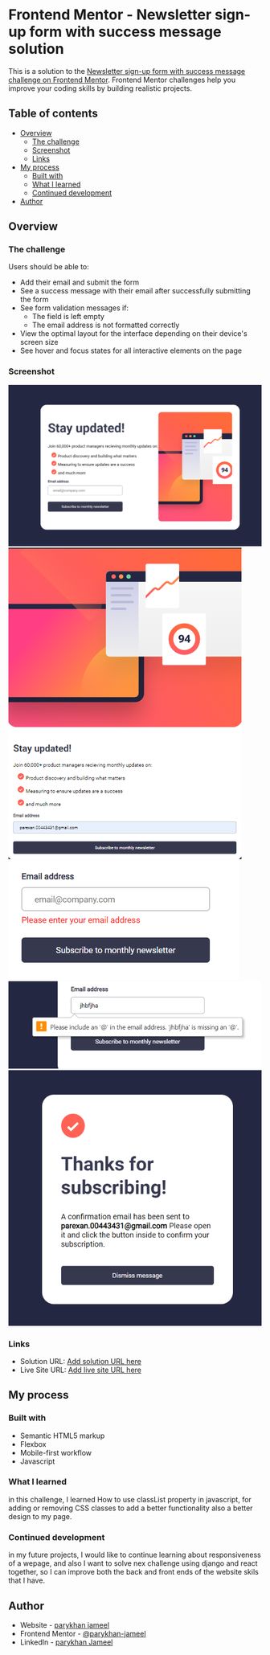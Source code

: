 # Frontend Mentor - Newsletter sign-up form with success message solution

This is a solution to the [Newsletter sign-up form with success message challenge on Frontend Mentor](https://www.frontendmentor.io/challenges/newsletter-signup-form-with-success-message-3FC1AZbNrv). Frontend Mentor challenges help you improve your coding skills by building realistic projects. 

## Table of contents

- [Overview](#overview)
  - [The challenge](#the-challenge)
  - [Screenshot](#screenshot)
  - [Links](#links)
- [My process](#my-process)
  - [Built with](#built-with)
  - [What I learned](#what-i-learned)
  - [Continued development](#continued-development)
- [Author](#author)




## Overview

### The challenge

Users should be able to:

- Add their email and submit the form
- See a success message with their email after successfully submitting the form
- See form validation messages if:
  - The field is left empty
  - The email address is not formatted correctly
- View the optimal layout for the interface depending on their device's screen size
- See hover and focus states for all interactive elements on the page

### Screenshot

![](./assets/images/desktop.png)
![](./assets/images/mobile.png)
![](./assets/images/empty-field.png)
![](./assets/images/regex.png)
![](./assets/images/success.png)

### Links

- Solution URL: [Add solution URL here](https://your-solution-url.com)
- Live Site URL: [Add live site URL here](https://your-live-site-url.com)

## My process

### Built with

- Semantic HTML5 markup
- Flexbox
- Mobile-first workflow
- Javascript

### What I learned

in this challenge, I learned How to use classList property in javascript, for adding or removing CSS classes to add a better functionality also a better design to my page. 







### Continued development

in my future projects, I would like to continue learning about responsiveness of a wepage, and also I want to solve nex challenge using django and react together, so I can improve both the back and front ends of the website skils that I have.





## Author

- Website - [parykhan jameel](https://parykhanjameel.netlify.app/)
- Frontend Mentor - [@parykhan-jameel](https://www.frontendmentor.io/profile/parykhan-jameel)
- LinkedIn - [parykhan Jameel](https://linkedin.com/in/parykhan-jameel)



